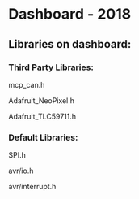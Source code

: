 # Dashboard - 2018

## Libraries on dashboard:

   ### Third Party Libraries:
   mcp_can.h

   Adafruit_NeoPixel.h
   
   Adafruit_TLC59711.h

   ### Default Libraries:
   SPI.h
   
   avr/io.h
   
   avr/interrupt.h
